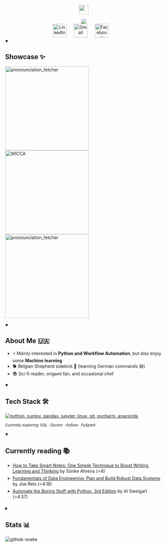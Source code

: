 <!-- Heavely inspired by https://github.com/DenverCoder1/DenverCoder1/blob/main/README.md -->
<!-- <a href="" target="_blank"> -->
<p align="center" title="My name">
  <a href="https://github.com/Todmount" target="_blank">
    <img style="height:30px" src="https://res.cloudinary.com/dxteec1w4/image/upload/v1756158343/GithubName_niep5u.png"></a>
</p>

<!-- Typing animation. See https://github.com/DenverCoder1/readme-typing-svg -->
<div align="center" title="Cool animation">
  <a href="https://github.com/denvercoder1/readme-typing-svg" target="_blank" alt="Aspiring Data Software Engineer">
    <img src="https://readme-typing-svg.herokuapp.com?lines=Aspiring+Data+Software+Engineer;Always+curious+to+build+new+things&center=true&color=41b883&title_color=F39C12&width=550&height=55&size=24&duration=4500&pause=1000"></a>
</div>

<!-- Socials -->
<div align="center">
  <a href="https://www.linkedin.com/in/todmount" target="_blank" alt="LinkedIn" title="LinkedIn">
    <img
      style="width:44px"
      src="https://res.cloudinary.com/dxteec1w4/image/upload/v1756561851/LinkedIn-Icon-Logo.vue_dark_n75yls.png" 
      alt="LinkedIn"
    ></a>&#8287;&#8287;&#8287;&#8287;&#8287;
  <a href="mailto:todmount@gmail.com" target="_blank" alt="Gmail" title="Mail me">
    <img
      style="width:44px"
      src="https://res.cloudinary.com/dxteec1w4/image/upload/v1756561829/Gmail-Logo.vue_dark_qjue9a.png" 
      alt="Gmail"
    ></a>&#8287;&#8287;&#8287;&#8287;&#8287;
  <a href="https://www.facebook.com/todmount/" target="_blank" alt="Facebook" title="Facebook">
    <img src="https://res.cloudinary.com/dxteec1w4/image/upload/v1756561810/Facebook-f_Logo-Blue-Logo.vue_dark_ho8eul.png" 
      alt="Facebook" 
      style="width:44px"
    ></a>&#8287;&#8287;&#8287;&#8287;&#8287;
</div>


<!--- <sub><hr title="Nothing interesting, look further"></sub> --->
<!--- <h1></h1> --->


<!-- Projects I'm proud of -->
<!--  colors 
solarized dark bg - 002b36   vue dark bg - 273849   vue dark txt - 41b883   shadow green - ffffff00   github dimmed - 24292F   amber - F39C12
&bg_color=DEG135,1D2B2A,24292F,273849   &bg_color=DEG135,1F2A36,E8F1F2   &bg_color=DEG135,2C3E50,D5EDE4 bg_color=162322
-->
<details open> 
  <summary><h2 align="left" title="Projects I'm proud of">Showcase ✨</h2></summary>
  <p align="left">
    <a href="https://github.com/Todmount/pronunciation-fetcher" target="_blank">
      <img 
        width="268" src="https://denvercoder1-github-readme-stats.vercel.app/api/pin/?username=todmount&repo=pronunciation-fetcher&theme=vue-dark&hide_border=true&title_color=41b883&show_icons=false&bg_color=90,162322,1D2B2A,1D2B2A&border_color=0B1313" alt="pronounciation_fetcher"
      ></a>
    <a href="https://github.com/Todmount/wicca" target="_blank">
      <img 
        width="268"
        src="https://denvercoder1-github-readme-stats.vercel.app/api/pin/?username=todmount&repo=wicca&theme=vue-dark&hide_border=true&title_color=41b883&show_icons=false&bg_color=90,162322,1D2B2A,1D2B2A" 
        alt="WICCA"
      ></a>
    <a href="https://github.com/Todmount/dbt-postgres-warehouse" target="_blank">
      <img 
        width="268"
        src="https://denvercoder1-github-readme-stats.vercel.app/api/pin/?username=todmount&repo=dbt-postgres-warehouse&theme=vue-dark&hide_border=true&title_color=41b883&show_icons=false&bg_color=90,162322,1D2B2A,1D2B2A&border_color=0B1313" 
        alt="pronounciation_fetcher"
      ></a>
  </p>
</details>


<!-- Introduction -->
<details open>
  <summary><h2 align="left" title="Introduction">About Me 🇺🇦</h2></summary>
  
  - ⚡ Mainly interested in **Python and Workflow Automation**, but also enjoy some **Machine learning**
  - 🐕 Belgian Shepherd sidekick 🐾 (learning German commands 😅)
  - 📚 Sci-fi reader, origami fan, and occasional chef
</details>


<!-- Tools Icon Set: https://devicon.dev/ https://github.com/LelouchFR/skill-icons?tab=readme-ov-file-->
<details open>
  <summary><h2 align="left" title="Tools I use">Tech Stack 🛠️</h2></summary>
  <p  align="left">
    <picture> <!-- In theory, this should change some icons by user theme -->
      <a href="https://go-skill-icons.vercel.app/">
        <source media="(prefers-color-scheme: dark)" srcset="https://go-skill-icons.vercel.app/api/icons?i=python,numpy,pandas,jupyter,linux,git,pycharm,anaconda&titles=true&theme=dark"/>
        <source media="(prefers-color-scheme: light)" srcset="https://go-skill-icons.vercel.app/api/icons?i=python,numpy,pandas,jupyter,linux,git,pycharm,anaconda&titles=true&theme=light"/>
        <img 
          alt="python, numpy, pandas, jupyter, linux, git, pycharm, anaconda" 
          src="https://go-skill-icons.vercel.app/api/icons?i=python,numpy,pandas,jupyter,linux,git,pycharm,anaconda&titles=true&theme=" 
        /></a>
    </picture>
  </p>
  <!-- Tools I'm learning -->
  <p align="left" title="Tools I'm diving in">
    <sub><i>Currently exploring: SQL · Docker · Airflow · PySpark</i></sub>
  </p>
</details>


<!-- Workflow: https://github.com/marketplace/actions/goodreads-profile-workflow -->  
<details open>
  <summary><h2 align="left" title="Books I'm reading">Currently reading 📚</h2></summary>
  
  <!-- GOODREADS-LIST:START -->
- [How to Take Smart Notes: One Simple Technique to Boost Writing, Learning and Thinking](https://www.goodreads.com/review/show/7889584130?utm_medium=api&utm_source=rss) by Sönke Ahrens (⭐️4)
- [Fundamentals of Data Engineering: Plan and Build Robust Data Systems](https://www.goodreads.com/review/show/7850230893?utm_medium=api&utm_source=rss) by Joe Reis (⭐️4.16)
- [Automate the Boring Stuff with Python, 3rd Edition](https://www.goodreads.com/review/show/7850229429?utm_medium=api&utm_source=rss) by Al Sweigart (⭐️4.57)
<!-- GOODREADS-LIST:END -->
</details>


<!-- Stats -->
<details title="Stats is so cool">
  <summary><h2>Stats 📊 </h2></summary>
  <div>
    <h3>Streak❤️‍🔥</h3>
    <!-- Streak (width in the src) &background=90%2C162322%2C162322%2C1D2B2A%2C1D2B2A%2C1D2B2A%2C1D2B2A%2C1D2B2A-->
    <a href="https://git.io/streak-stats">
      <img 
        src="https://readme-streak-five.vercel.app/?user=todmount&theme=vue-dark&hide_border=true&exclude_days=Sun%2CSat&background=90%2C162322%2C162322%2C1D2B2A%2C1D2B2A%2C1D2B2A%2C1D2B2A%2C1D2B2A&card_width=472&card_height=170" 
        alt="GitHub Streak" 
        title="GitHub Streak"
      ></a>
  </div>
  <div>
    <h3>Profile👨‍💻</h3>
    <!-- Stats -->
    <a href="https://github.com/anuraghazra/github-readme-stats">
      <img 
        style="height:170px" 
        src="https://readme-stats-xi-six.vercel.app/api?username=todmount&theme=vue-dark&bg_color=90,162322,162322,1D2B2A,1D2B2A,1D2B2A&hide_border=true" 
        alt="GitHub Stats" 
        title="GitHub Stats"
      ></a>
      <!-- Top languages -->
    <a href="https://github.com/anuraghazra/github-readme-stats">
      <img 
        style="height:170px" 
        src="https://readme-stats-xi-six.vercel.app/api/top-langs/?username=Todmount&theme=vue-dark&bg_color=90,162322,162322,1D2B2A,1D2B2A,1D2B2A&hide_border=true&layout=compact&exclude_repo=todmount,DICT_Machine_Learning,DICT_Deep_Learning,DICT_Antenna_Systems,github-readme-stats,github-readme-streak-stats,info-systems-labs" 
        alt="Top Languages" 
        title="Top Languages"
      ></a>
  </div>
  <div>
    <h3>WakaTime⏳</h3>
    <!-- WakaTime -->
    <a href="https://github.com/anuraghazra/github-readme-stats">
      <img 
        style="height:420px" 
        src="https://readme-stats-xi-six.vercel.app/api/wakatime?username=Todmount&theme=vue-dark&bg_color=90,162322,162322,1D2B2A,1D2B2A,1D2B2A&hide_border=true" 
        alt="WakaTime" 
        title="WakaTime"
      ></a>    
  </div>
    
  <!--- Same as above, but markdown 
  [![GitHub Stats](https://github-readme-stats.vercel.app/api?username=todmount&theme=vue-dark&bg_color=90,162322,162322,1D2B2A,1D2B2A,1D2B2A&hide_border=true)](https://github.com/anuraghazra/github-readme-stats)
  [![GitHub Streak](https://streak-stats.demolab.com?user=todmount&theme=vue-dark&hide_border=true&exclude_days=Sun%2CSat&background=90%2C162322%2C162322%2C1D2B2A%2C1D2B2A%2C1D2B2A%2C1D2B2A%2C1D2B2A)](https://git.io/streak-stats)
  [![WakaTime](https://github-readme-stats.vercel.app/api/wakatime?username=Todmount&theme=vue-dark&bg_color=90,162322,162322,1D2B2A,1D2B2A,1D2B2A&hide_border=true)](https://github.com/anuraghazra/github-readme-stats)
  [![Top Langs](https://github-readme-stats.vercel.app/api/top-langs/?username=Todmount&theme=vue-dark&bg_color=90,162322,162322,1D2B2A,1D2B2A,1D2B2A&hide_border=true&layout=donut-vertical)](https://github.com/anuraghazra/github-readme-stats)
  --->
</details>


<!-- Workflow: https://github.com/Platane/snk?tab=readme-ov-file -->
<picture align="center">
  <source media="(prefers-color-scheme: dark)" srcset="https://raw.githubusercontent.com/Todmount/Todmount/refs/heads/output/github-contribution-grid-snake-dark.svg" />
  <source media="(prefers-color-scheme: light)" srcset="https://raw.githubusercontent.com/Todmount/Todmount/refs/heads/output/github-contribution-grid-snake.svg" />
  <img alt="github-snake" src="https://raw.githubusercontent.com/Todmount/Todmount/output/github-snake.svg" />
</picture>
